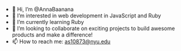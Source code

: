 - 👋 Hi, I’m @AnnaBaanana
- 👀 I’m interested in web development in JavaScript and Ruby
- 🌱 I’m currently learning Ruby
- 💞️ I’m looking to collaborate on exciting projects to build awesome products and make a difference!
- 📫 How to reach me: as10873@nyu.edu

<!---
AnnaBaanana/AnnaBaanana is a ✨ special ✨ repository because its `README.md` (this file) appears on your GitHub profile.
You can click the Preview link to take a look at your changes.
--->
